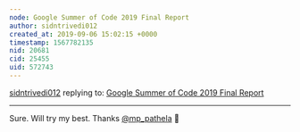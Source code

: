 ```yaml
---
node: Google Summer of Code 2019 Final Report
author: sidntrivedi012
created_at: 2019-09-06 15:02:15 +0000
timestamp: 1567782135
nid: 20681
cid: 25455
uid: 572743
---
```




[sidntrivedi012](../profile/sidntrivedi012) replying to: [Google Summer of Code 2019 Final Report](../notes/sidntrivedi012/08-26-2019/google-summer-of-code-2019-final-report)

----
Sure. Will try my best. Thanks [@mp_pathela](/profile/mp_pathela) 🙂 